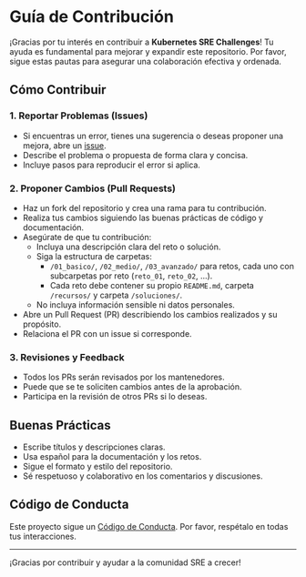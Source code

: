 # Guía de Contribución

¡Gracias por tu interés en contribuir a **Kubernetes SRE Challenges**! Tu ayuda es fundamental para mejorar y expandir este repositorio. Por favor, sigue estas pautas para asegurar una colaboración efectiva y ordenada.

## Cómo Contribuir

### 1. Reportar Problemas (Issues)
- Si encuentras un error, tienes una sugerencia o deseas proponer una mejora, abre un [issue](https://github.com/mateotorres2409/k8s-sre-challenges/issues).
- Describe el problema o propuesta de forma clara y concisa.
- Incluye pasos para reproducir el error si aplica.

### 2. Proponer Cambios (Pull Requests)
- Haz un fork del repositorio y crea una rama para tu contribución.
- Realiza tus cambios siguiendo las buenas prácticas de código y documentación.
- Asegúrate de que tu contribución:
  - Incluya una descripción clara del reto o solución.
  - Siga la estructura de carpetas:
    - `/01_basico/`, `/02_medio/`, `/03_avanzado/` para retos, cada uno con subcarpetas por reto (`reto_01`, `reto_02`, ...).
    - Cada reto debe contener su propio `README.md`, carpeta `/recursos/` y carpeta `/soluciones/`.
  - No incluya información sensible ni datos personales.
- Abre un Pull Request (PR) describiendo los cambios realizados y su propósito.
- Relaciona el PR con un issue si corresponde.

### 3. Revisiones y Feedback
- Todos los PRs serán revisados por los mantenedores.
- Puede que se te soliciten cambios antes de la aprobación.
- Participa en la revisión de otros PRs si lo deseas.

## Buenas Prácticas

- Escribe títulos y descripciones claras.
- Usa español para la documentación y los retos.
- Sigue el formato y estilo del repositorio.
- Sé respetuoso y colaborativo en los comentarios y discusiones.

## Código de Conducta

Este proyecto sigue un [Código de Conducta](https://www.contributor-covenant.org/es/version/2/0/code_of_conduct/). Por favor, respétalo en todas tus interacciones.

---

¡Gracias por contribuir y ayudar a la comunidad SRE a crecer!